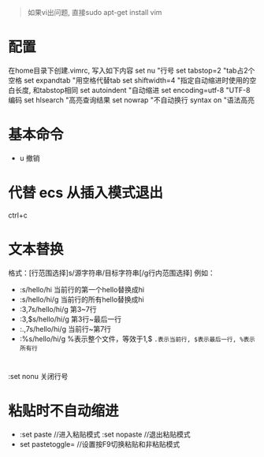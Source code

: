 > 如果vi出问题, 直接sudo apt-get install vim

# 配置
在home目录下创建.vimrc, 写入如下内容
set nu              "行号
set tabstop=2       "tab占2个空格
set expandtab       "用空格代替tab
set shiftwidth=4    "指定自动缩进时使用的空白长度, 和tabstop相同
set autoindent      "自动缩进
set encoding=utf-8  "UTF-8编码
set hlsearch        "高亮查询结果
set nowrap          "不自动换行
syntax on           "语法高亮

# 基本命令
- u       撤销

# 代替 ecs 从插入模式退出
ctrl+c

# 文本替换
格式：[行范围选择]s/源字符串/目标字符串[/g行内范围选择]
例如：
- :s/hello/hi         当前行的第一个hello替换成hi
- :s/hello/hi/g       当前行的所有hello替换成hi
- :3,7s/hello/hi/g    第3~7行
- :3,$s/hello/hi/g    第3行~最后一行
- :.,7s/hello/hi/g    当前行~第7行
- :%s/hello/hi/g      %表示整个文件，等效于1,$
`.表示当前行, $表示最后一行, %表示所有行`

#
:set nonu  关闭行号

# 粘贴时不自动缩进
- :set paste            //进入粘贴模式
  :set nopaste          //退出粘贴模式
- set pastetoggle=<F9>  //设置按F9切换粘贴和非粘贴模式